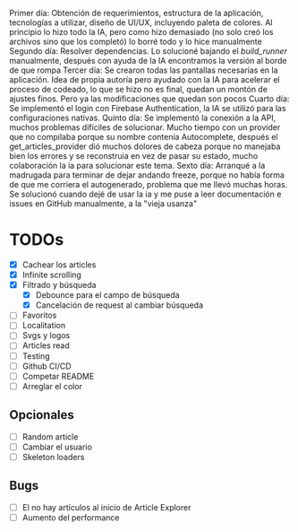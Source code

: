 Primer día: Obtención de requerimientos, estructura de la aplicación, tecnologías a utilizar, diseño de UI/UX, incluyendo paleta de colores. Al principio lo hizo todo la IA, pero como hizo demasiado (no solo creó los archivos sino que los completó) lo borré todo y lo hice manualmente
Segundo día: Resolver dependencias. Lo solucioné bajando el _build_runner_ manualmente, después con ayuda de la IA encontramos la versión al borde de que rompa
Tercer día: Se crearon todas las pantallas necesarias en la aplicación. Idea de propia autoría pero ayudado con la IA para acelerar el proceso de codeado, lo que se hizo no es final, quedan un montón de ajustes finos. Pero ya las modificaciones que quedan son pocos
Cuarto día: Se implementó el login con Firebase Authentication, la IA se utilizó para las configuraciones nativas.
Quinto día: Se implementó la conexión a la API, muchos problemas difíciles de solucionar. Mucho tiempo con un provider que no compilaba porque su nombre contenía Autocomplete, después el get_articles_provider dió muchos dolores de cabeza porque no manejaba bien los errores y se reconstruia en vez de pasar su estado, mucho colaboración la ia para solucionar este tema.
Sexto día: Arranqué a la madrugada para terminar de dejar andando freeze, porque no había forma de que me corriera el autogenerado, problema que me llevó muchas horas. Se solucionó cuando dejé de usar la ia y me puse a leer documentación e issues en GitHub manualmente, a la "vieja usanza"


# TODOs
 - [x] Cachear los articles
 - [x] Infinite scrolling
 - [x] Filtrado y búsqueda
    - [x] Debounce para el campo de búsqueda
    - [x] Cancelación de request al cambiar búsqueda
 - [ ] Favoritos
 - [ ] Localitation
 - [ ] Svgs y logos
 - [ ] Articles read
 - [ ] Testing
 - [ ] Github CI/CD
 - [ ] Competar README
 - [ ] Arreglar el color

 ## Opcionales
 - [ ] Random article
 - [ ] Cambiar el usuario
 - [ ] Skeleton loaders

 ## Bugs
 - [ ] El no hay artículos al inicio de Article Explorer
 - [ ] Aumento del performance